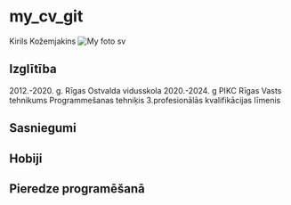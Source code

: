 # my_cv_git
Kirils Kožemjakins
![My foto sv](https://radikal.ru][img]https://b.radikal.ru/b21/2102/3e/f41ed99ae348.png)

## Izglītība
2012.-2020. g. Rīgas Ostvalda vidusskola
2020.-2024. g PIKC Rīgas Vasts tehnikums Programmešanas tehniķis 3.profesionālās kvalifikācijas līmenis



## Sasniegumi


## Hobiji


## Pieredze programēšanā